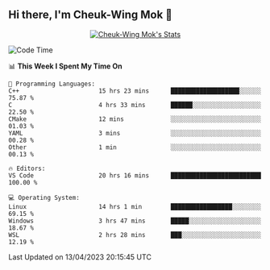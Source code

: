 ## Hi there, I'm Cheuk-Wing Mok 👋

<!--
**mozro0327/mozro0327** is a ✨ _special_ ✨ repository because its `README.md` (this file) appears on your GitHub profile.

Here are some ideas to get you started:

- 🔭 I’m currently working on ...
- 🌱 I’m currently learning ...
- 👯 I’m looking to collaborate on ...
- 🤔 I’m looking for help with ...
- 💬 Ask me about ...
- 📫 How to reach me: ...
- 😄 Pronouns: ...
- ⚡ Fun fact: ...
-->

<p align="center">
  <a href="https://github.com/mozro0327" class="rich-diff-level-one">
    <img src="https://github-readme-stats.vercel.app/api?username=mozro0327&title_color=333&text_color=777" alt="Cheuk-Wing Mok's Stats" >
    <!-- &hide=issues
    <img src="https://github-readme-stats.vercel.app/api?username=mozro0327&hide=issues&title_color=333&text_color=777" alt="Cheuk-Wing Mok's Stats" >
    -->
  </a>
</p>

<!--START_SECTION:waka-->
![Code Time](http://img.shields.io/badge/Code%20Time-1%2C392%20hrs%2045%20mins-blue)

📊 **This Week I Spent My Time On** 

```text
💬 Programming Languages: 
C++                      15 hrs 23 mins      ███████████████████░░░░░░   75.87 % 
C                        4 hrs 33 mins       ██████░░░░░░░░░░░░░░░░░░░   22.50 % 
CMake                    12 mins             ░░░░░░░░░░░░░░░░░░░░░░░░░   01.03 % 
YAML                     3 mins              ░░░░░░░░░░░░░░░░░░░░░░░░░   00.28 % 
Other                    1 min               ░░░░░░░░░░░░░░░░░░░░░░░░░   00.13 % 

🔥 Editors: 
VS Code                  20 hrs 16 mins      █████████████████████████   100.00 % 

💻 Operating System: 
Linux                    14 hrs 1 min        █████████████████░░░░░░░░   69.15 % 
Windows                  3 hrs 47 mins       █████░░░░░░░░░░░░░░░░░░░░   18.67 % 
WSL                      2 hrs 28 mins       ███░░░░░░░░░░░░░░░░░░░░░░   12.19 % 
```


 Last Updated on 13/04/2023 20:15:45 UTC
<!--END_SECTION:waka-->
